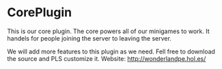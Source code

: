 # CorePlugin
This is our core plugin. The core powers all of our minigames to work. It handels for people joining the server to leaving the server.

We will add more features to this plugin as we need. Fell free to download the source and PLS customize it.
Website: http://wonderlandpe.hol.es/
